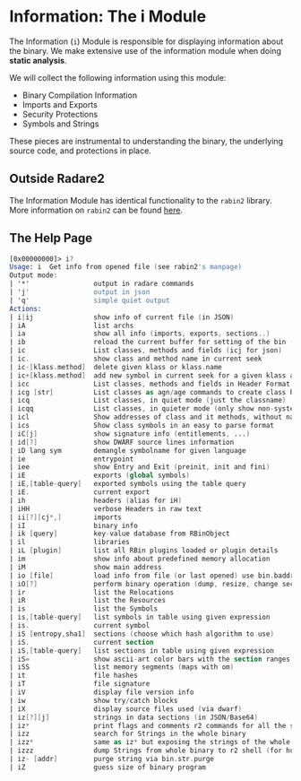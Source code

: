 # Information: The i Module

The Information (`i`) Module is responsible for displaying information about the binary. We make extensive use of the information module when doing **static analysis**.

We will collect the following information using this module:
* Binary Compilation Information
* Imports and Exports
* Security Protections
* Symbols and Strings

These pieces are instrumental to understanding the binary, the underlying source code, and protections in place.

## Outside Radare2

The Information Module has identical functionality to the `rabin2` library.  More information on `rabin2` can be found [here](../../suite/rabin2.md).

## The Help Page
```nasm
[0x00000000]> i?
Usage: i  Get info from opened file (see rabin2's manpage)
Output mode:
| '*'                output in radare commands
| 'j'                output in json
| 'q'                simple quiet output
Actions:
| i|ij               show info of current file (in JSON)
| iA                 list archs
| ia                 show all info (imports, exports, sections..)
| ib                 reload the current buffer for setting of the bin (use once only)
| ic                 List classes, methods and fields (icj for json)
| ic.                show class and method name in current seek
| ic-[klass.method]  delete given klass or klass.name
| ic+[klass.method]  add new symbol in current seek for a given klass and method name
| icc                List classes, methods and fields in Header Format
| icg [str]          List classes as agn/age commands to create class hierarchy graphs (matches str if provided)
| icq                List classes, in quiet mode (just the classname)
| icqq               List classes, in quieter mode (only show non-system classnames)
| icl                Show addresses of class and it methods, without names
| ics                Show class symbols in an easy to parse format
| iC[j]              show signature info (entitlements, ...)
| id[?]              show DWARF source lines information
| iD lang sym        demangle symbolname for given language
| ie                 entrypoint
| iee                show Entry and Exit (preinit, init and fini)
| iE                 exports (global symbols)
| iE,[table-query]   exported symbols using the table query
| iE.                current export
| ih                 headers (alias for iH)
| iHH                verbose Headers in raw text
| ii[?][cj*,]        imports
| iI                 binary info
| ik [query]         key-value database from RBinObject
| il                 libraries
| iL [plugin]        list all RBin plugins loaded or plugin details
| im                 show info about predefined memory allocation
| iM                 show main address
| io [file]          load info from file (or last opened) use bin.baddr
| iO[?]              perform binary operation (dump, resize, change sections, ...)
| ir                 list the Relocations
| iR                 list the Resources
| is                 list the Symbols
| is,[table-query]   list symbols in table using given expression
| is.                current symbol
| iS [entropy,sha1]  sections (choose which hash algorithm to use)
| iS.                current section
| iS,[table-query]   list sections in table using given expression
| iS=                show ascii-art color bars with the section ranges
| iSS                list memory segments (maps with om)
| it                 file hashes
| iT                 file signature
| iV                 display file version info
| iw                 show try/catch blocks
| iX                 display source files used (via dwarf)
| iz[?][j]           strings in data sections (in JSON/Base64)
| iz*                print flags and comments r2 commands for all the strings
| izz                search for Strings in the whole binary
| izz*               same as iz* but exposing the strings of the whole binary
| izzz               dump Strings from whole binary to r2 shell (for huge files)
| iz- [addr]         purge string via bin.str.purge
| iZ                 guess size of binary program
```